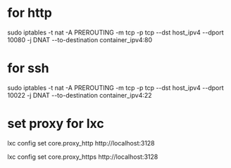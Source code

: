 # for http
sudo iptables -t nat -A PREROUTING -m tcp -p tcp --dst host_ipv4 --dport 10080 -j DNAT --to-destination container_ipv4:80

# for ssh
sudo iptables -t nat -A PREROUTING -m tcp -p tcp --dst host_ipv4 --dport 10022 -j DNAT --to-destination container_ipv4:22

# set proxy for lxc
lxc config set core.proxy_http http://localhost:3128

lxc config set core.proxy_https http://localhost:3128
